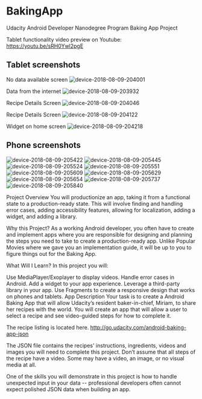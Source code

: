 # BakingApp
Udacity Android Developer Nanodegree Program Baking App Project


Tablet functionality video preview on Youtube:
https://youtu.be/sRH0Ywl2pgE

## Tablet screenshots

No data available screen
![device-2018-08-09-204001](https://user-images.githubusercontent.com/21109275/43921857-f08cf72c-9c14-11e8-8417-8a1261213f19.png)

Data from the internet
![device-2018-08-09-203932](https://user-images.githubusercontent.com/21109275/43921856-f05b5f96-9c14-11e8-8535-3d917f26b7fd.png)

Recipe Details Screen
![device-2018-08-09-204046](https://user-images.githubusercontent.com/21109275/43921858-f0b926da-9c14-11e8-9462-cb7f4e2ac9fb.png)

Recipe Details Screen
![device-2018-08-09-204122](https://user-images.githubusercontent.com/21109275/43921859-f0f3d88e-9c14-11e8-8629-25e7e13b651a.png)

Widget on home screen
![device-2018-08-09-204218](https://user-images.githubusercontent.com/21109275/43921861-f181d616-9c14-11e8-90d0-4147105fac87.png)

## Phone screenshots

![device-2018-08-09-205422](https://user-images.githubusercontent.com/21109275/43926369-faed4886-9c21-11e8-8f17-546a6361cfae.png)
![device-2018-08-09-205445](https://user-images.githubusercontent.com/21109275/43926370-fb1c8e2a-9c21-11e8-83b8-7054f594ec11.png)
![device-2018-08-09-205524](https://user-images.githubusercontent.com/21109275/43926371-fb48efa6-9c21-11e8-8722-ae4fd4ae6a03.png)
![device-2018-08-09-205551](https://user-images.githubusercontent.com/21109275/43926450-3a0d8b48-9c22-11e8-8ae3-5d9202d16691.png)
![device-2018-08-09-205609](https://user-images.githubusercontent.com/21109275/43926375-fbbb2350-9c21-11e8-9994-1f8db76fdab2.png)
![device-2018-08-09-205629](https://user-images.githubusercontent.com/21109275/43926377-fc3be940-9c21-11e8-9087-e3a1b9014952.png)
![device-2018-08-09-205654](https://user-images.githubusercontent.com/21109275/43926379-fc69cc34-9c21-11e8-872c-77bf78b52468.png)
![device-2018-08-09-205737](https://user-images.githubusercontent.com/21109275/43926380-fcf9e7b0-9c21-11e8-9248-569ff7d9490b.png)
![device-2018-08-09-205840](https://user-images.githubusercontent.com/21109275/43926382-fd29712e-9c21-11e8-8864-24cfd266214f.png)



Project Overview
You will productionize an app, taking it from a functional state to a production-ready state. This will involve finding and handling error cases, adding accessibility features, allowing for localization, adding a widget, and adding a library.

Why this Project?
As a working Android developer, you often have to create and implement apps where you are responsible for designing and planning the steps you need to take to create a production-ready app. Unlike Popular Movies where we gave you an implementation guide, it will be up to you to figure things out for the Baking App.

What Will I Learn?
In this project you will:

Use MediaPlayer/Exoplayer to display videos.
Handle error cases in Android.
Add a widget to your app experience.
Leverage a third-party library in your app.
Use Fragments to create a responsive design that works on phones and tablets.
App Description
Your task is to create a Android Baking App that will allow Udacity’s resident baker-in-chief, Miriam, to share her recipes with the world. You will create an app that will allow a user to select a recipe and see video-guided steps for how to complete it.

The recipe listing is located here. http://go.udacity.com/android-baking-app-json

The JSON file contains the recipes' instructions, ingredients, videos and images you will need to complete this project. Don’t assume that all steps of the recipe have a video. Some may have a video, an image, or no visual media at all.

One of the skills you will demonstrate in this project is how to handle unexpected input in your data -- professional developers often cannot expect polished JSON data when building an app.

